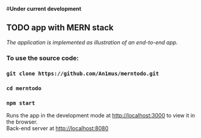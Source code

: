 #**Under current development**


## TODO app with MERN stack
_The application is implemented as illustration of an end-to-end app._
<br/>

### To use the source code: 
### `git clone https://github.com/An1mus/merntodo.git`
### `cd merntodo`
### `npm start`

Runs the app in the development mode at [http://localhost:3000](http://localhost:3000) to view it in the browser.
<br/>
Back-end server at [http://localhost:8080](http://localhost:8080)



